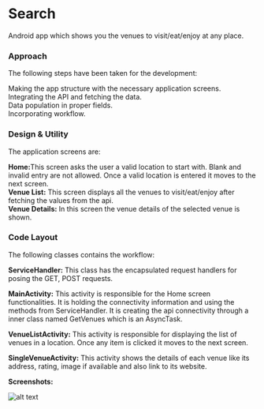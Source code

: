 # Search
Android app which shows you the venues to visit/eat/enjoy at any place.

<h3>Approach</h3>

The following steps have been taken for the development:

Making the app structure with the necessary application screens.<br/>
Integrating the API and fetching the data.<br/>
Data population in proper fields.<br/>
Incorporating workflow.<br/>

<h3>Design & Utility</h3>

The application screens are:

<b>Home:</b>This screen asks the user a valid location to start with. Blank and invalid entry are not allowed. Once a valid location is entered it moves to the next screen.<br/>
<b>Venue List:</b> This screen displays all the venues to visit/eat/enjoy after fetching the values from the api.<br/>
<b>Venue Details:</b> In this screen the venue details of the selected venue is shown.<br/>

<h3>Code Layout</h3>

The following classes contains the workflow:

<b>ServiceHandler:</b> This class has the encapsulated request handlers for posing the GET, POST requests.<br/>

<b>MainActivity:</b> This activity is responsible for the Home screen functionalities. It is holding the connectivity information and using the methods from ServiceHandler. It is creating the api connectivity through a inner class named GetVenues which is an AsyncTask.<br/>

<b>VenueListActivity:</b> This activity is responsible for displaying the list of venues in a location. Once any item is clicked it moves to the next screen.<br/>

<b>SingleVenueActivity:</b> This activity shows the details of each venue like its address, rating, image if available and also link to its website.<br/>
	
<b>Screenshots:</b>
	
![alt text][screenshots]	
	
[screenshots]: https://cloud.githubusercontent.com/assets/12607939/15254330/2d168fa8-192e-11e6-976c-ad162c31cf34.jpg
